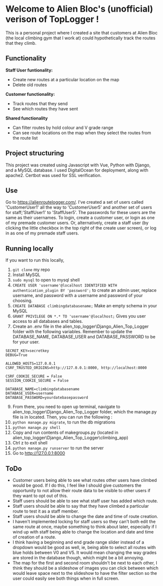 # Welcome to Alien Bloc's (unofficial) verison of TopLogger ! 
This is a personal project where I created a site that customers at Alien Bloc (the local climbing gym that I work at) could hypothetically track the routes that they climb. 

## Functionality
**Staff User funtionality:**

* Create new routes at a particular location on the map 
* Delete old routes

**Customer functionality:**

* Track routes that they send
* See which routes they have sent
  
**Shared functionality**
  
* Can filter routes by hold colour and V grade range 
* Can see route locations on the map when they select the routes from the route list

## Project structuring

This project was created using Javascript with Vue, Python with Django, and a MySQL database. I used DigitalOcean for deployment, along with apache2. Certbot was used for SSL verification. 

## Use
 Go to https://alienroutelogger.com/. I've created a set of users called 'CustomerUser1' all the way to 'CustomerUser5' and another set of users for staff;'StaffUser1' to 'StaffUser5'. The passwords for these users are the same as their usernames. To login, create a customer user, or login as one of my premade customer users. Or, alternatively, create a staff user (by clicking the little checkbox in the top right of the create user screen), or log in as one of my premade staff users.

## Running locally
If you want to run this locally, 
1. `git clone` my repo
2. Install MySQL
3. `sudo mysql` to open to mysql shell
4. `CREATE USER 'username'@localhost IDENTIFIED WITH authentication_plugin BY 'password';` to create an admin user, replace username, and password with a username and password of your choosing.
6. `CREATE DATABASE climbingdatabasename;` Make an empty schema in your MySQL
7. `GRANT PRIVILEGE ON *.* TO 'username'@localhost;` Gives you user access to all databases and tables.
8. Create an .env file in the alien_top_logger\Django_Alien_Top_Logger folder with the following variables. Remember to update the DATABASE_NAME, DATABASE_USER and DATABASE_PASSWORD to be for your user.
```
SECRET_KEY=secretkey
DEBUG=True

ALLOWED_HOSTS=127.0.0.1
CSRF_TRUSTED_ORIGINS=http://127.0.0.1:8000, http://localhost:8000

CSRF_COOKIE_SECURE = False
SESSION_COOKIE_SECURE = False

DATABASE_NAME=climbingdatabasename
DATABASE_USER=username
DATABASE_PASSWORD=yourdatebasepassword
```
9.  From there, you need to open up terminal, navigate to alien_top_logger\Django_Alien_Top_Logger folder, which the manage.py file is in located. Then, you can run the following :
10. `python manage.py migrate`, to run the db migrations
11. `python manage.py shell`
12. Copy and run contents of makegroups.py (located in alien_top_logger\Django_Alien_Top_Logger\climbing_app)
13. Ctrl z to exit shell
14. `python manage.py runserver` to run the server
15. Go to http://127.0.0.1:8000

## ToDo
 * Customer users being able to see what routes other users have climbed would be good. If I do this, I feel like I should give customers the opportunity to not allow their route data to be visible to other users if they want to opt out of this.
  * Staff users should be able to see what staff user has added which route.
  * Staff users should be able to say that they have climbed a particular route to test it as a staff member.
  * Staff users should be able to  change the date and time of route creation.
  * I haven't implemented locking for staff users so they can't both edit the same route at once, maybe something to think about later, especially if I wind up with staff being able to change the location and date and time of creation of a route.
  * I think having a beginning and end grade range slider instead of a dropdown would be good as well, ie, being able to select all routes with blue holds between V0 and V5. It would mean changing the way grades are stored in the database though, which might be a bit annoying.
  * The map for the first and second room shouldn't be next to each other, I think they should be a slideshow of images you can click between which would leave space next to the slideshow to have the filter section so the user could easily see both things when in full screen. 
